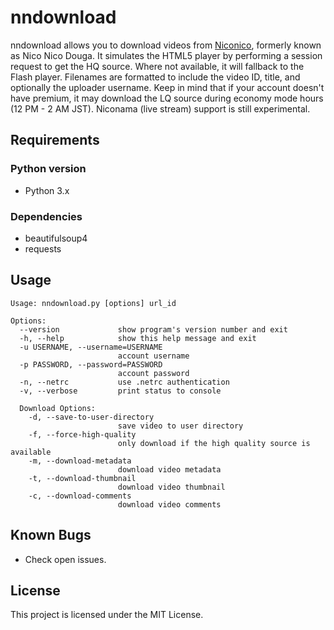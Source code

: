 # nndownload
nndownload allows you to download videos from [Niconico](http://nicovideo.jp), formerly known as Nico Nico Douga. It simulates the HTML5 player by performing a session request to get the HQ source. Where not available, it will fallback to the Flash player. Filenames are formatted to include the video ID, title, and optionally the uploader username. Keep in mind that if your account doesn't have premium, it may download the LQ source during economy mode hours (12 PM - 2 AM JST). Niconama (live stream) support is still experimental.

## Requirements
### Python version
- Python 3.x

### Dependencies
- beautifulsoup4
- requests

## Usage
```
Usage: nndownload.py [options] url_id

Options:
  --version             show program's version number and exit
  -h, --help            show this help message and exit
  -u USERNAME, --username=USERNAME
                        account username
  -p PASSWORD, --password=PASSWORD
                        account password
  -n, --netrc           use .netrc authentication
  -v, --verbose         print status to console

  Download Options:
    -d, --save-to-user-directory
                        save video to user directory
    -f, --force-high-quality
                        only download if the high quality source is available
    -m, --download-metadata
                        download video metadata
    -t, --download-thumbnail
                        download video thumbnail
    -c, --download-comments
                        download video comments
```

## Known Bugs
- Check open issues.

## License
This project is licensed under the MIT License.
